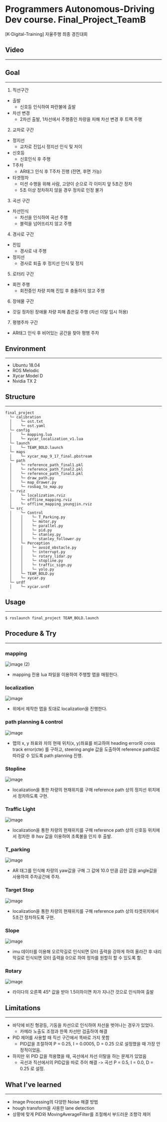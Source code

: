 # Programmers Autonomous-Driving Dev course. Final_Project_TeamB
[K-Digital-Training] 자율주행 최종 경진대회

## Video
---


## Goal
---
1. 직선구간
  - 출발
    - 신호등 인식하여 파란불에 출발
  - 차선 변경
    - 2차선 출발, 1차선에서 주행중인 차량을 피해 차선 변경 후 트랙 주행
2. 교차로 구간
  - 정지선
    - 교차로 진입시 정지선 인식 및 저이
  - 신호등
    - 신호인식 후 주행
  - T주차
    - AR태그 인식 후 T주차 진행 (전면, 후면 가능)
  - 타겟정차
    - 미션 수행을 위해 사람, 고양이 순으로 각 이미지 앞 5초간 정차
    - 5초 이상 정차하지 않을 경우 정차로 인정 불가
3. 곡선 구간
  - 차선인식
    - 차선을 인식하여 곡선 주행
    - 블럭을 넘어뜨리지 않고 주행
4. 경사로 구간
  - 진입
    - 경사로 내 주행
  - 정지선
    - 경사로 퇴출 후 정지선 인식 및 정지
5. 로터리 구간
  - 회전 주행
    - 회전중인 차량 피해 진입 후 충돌하지 않고 주행
6. 장애물 구간
  - 갓길 정차된 장애물 차량 피해 좁은길 주행 (차선 이탈 임시 허용)
7. 평행주차 구간
  - AR태그 인식 후 비어있는 공간을 찾아 평행 주차

## Environment
---
- Ubuntu 18.04
- ROS Melodic
- Xycar Model D
- Nvidia TX 2

## Structure
---
~~~
final_project
  └─ calibration
  │    └─ ost.txt
  │    └─ ost.yaml
  └─ config
  │    └─ mapping.lua
  │    └─ xycar_localization_v1.lua
  └─ launch
  │    └─ TEAM_BOLD.launch           
  └─ maps
  │    └─ xycar_map_9_17_final.pbstream
  └─ path
  │    └─ reference_path_final1.pkl
  │    └─ reference_path_final2.pkl
  │    └─ reference_path_final3.pkl
  │    └─ draw_path.py
  │    └─ map_drawer.py
  │    └─ rosbag_to_map.py
  └─ rviz
  │    └─ localization.rviz
  │    └─ offline_mapping.rviz
  │    └─ offline_mapping_youngjin.rviz
  └─ src
  │    └─ Control
  │    │    └─ T_Parking.py
  │    │    └─ motor.py
  │    │    └─ parallel.py
  │    │    └─ pid.py
  │    │    └─ stanley.py
  │    │    └─ stanley_follower.py
  │    └─ Perception
  │    │    └─ avoid_obstacle.py
  │    │    └─ interrupt.py
  │    │    └─ rotary_lidar.py
  │    │    └─ stopline.py
  │    │    └─ traffic_sign.py
  │    │    └─ yolo.py
  │    └─ TEAM_BOLD.py
  │    └─ xycar.py
  └─ urdf
  │    └─ xycar.urdf          
~~~

## Usage
---
~~~bash
$ roslaunch final_project TEAM_BOLD.launch
~~~

## Procedure & Try
---
### mapping
![image (2)](https://user-images.githubusercontent.com/65532515/134633108-9ed5957a-f9e4-4f48-b7af-3e2ac3cf81aa.png)
- mapping 전용 lua 파일을 이용하여 주행할 맵을 매핑한다.
### localization
![image](https://user-images.githubusercontent.com/65532515/134635003-8f8fad1a-d4a3-4ae6-8a53-b621d457782a.png)
- 위에서 제작한 맵을 토대로 localization을 진행한다. 
### path planning & control
![image](https://user-images.githubusercontent.com/65532515/134119319-62f924a7-be56-4271-8923-5a333136f601.png)
- 맵의 x, y 좌표와 차의 현재 위치(x, y)좌표를 비교하여 heading error와 cross track error(cte) 를 구하고, steering angle 값을 도출하여 reference path대로 따라갈 수 있도록 path planning 진행.
### Stopline
![image](https://user-images.githubusercontent.com/65532515/134637921-ea0ce2f4-2841-41a2-8f3a-794d42f41662.png)
- localization을 통한 차량의 현재위치를 구해 reference path 상의 정지선 위치에서 정차하도록 구현.
### Traffic Light
![image](https://user-images.githubusercontent.com/65532515/134639892-8dbe0e81-a148-4a3f-915a-42c75a65f61e.png)
- localization을 통한 차량의 현재위치를 구해 reference path 상의 신호등 위치에서 정차한 후 hsv 값을 이용하여 초록불을 인지 후 출발.
### T_parking
![image](https://user-images.githubusercontent.com/65532515/134636638-3afb65bd-5c98-4a9f-81e9-0ddcf431cffb.png)
- AR 태그를 인식해 차량의 yaw값을 구해 그 값에 10.0 만큼 곱한 값을 angle값을 사용하여 주차공간에 주차.
### Target Stop
![image](https://user-images.githubusercontent.com/65532515/134637519-e8cdd67f-f211-4e86-acc0-1eb0a69b6a18.png)
- localization을 통한 차량의 현재위치를 구해 reference path 상의 타겟위치에서 5초간 정차하도록 구현.
### Slope
![image](https://user-images.githubusercontent.com/65532515/134640162-a825e691-13e7-439e-8e2b-34637f598846.png)
- imu 데이터를 이용해 오르막길로 인식되면 모터 출력을 강하게 하여 올라간 후 내리막길로 인식되면 모터 출력을 0으로 하여 정차를 원할히 할 수 있도록 함.
### Rotary
![image](https://user-images.githubusercontent.com/65532515/134640778-f2e804e9-a716-4f79-8413-c2bdbe77de4c.png)
- 라이다의 오른쪽 45° 값을 받아 1.5이하이면 차가 지나간 것으로 인식하여 출발


## Limitations
---
- 바닥에 비친 형광등, 기둥을 차선으로 인식하여 차선을 벗어나는 경우가 있었다. 
  - 카메라 노출도 조정과 한쪽 차선만 검출하여 해결
- PID 제어를 사용할 때 직선 구간에서 똑바로 가지 못함 
  - PID값을 조절하여 P = 0.25, I = 0.0005, D = 0.25 으로 설정했을 때 가장 안정적이었음.
- 하지만 위 PID 값을 적용했을 때, 곡선에서 차선 이탈을 하는 문제가 있었음 
  - 곡선과 직선에서의 PID값을 따로 주어 해결 -> 곡선 P = 0.5, I = 0.0, D = 0.25 로 설정. 

## What I've learned
---
- Image Processing의 다양한 Noise 해결 방법
- hough transform을 사용한 lane detection
- 상황에 맞게 PID와 MovingAverageFilter를 조절해서 부드러운 조향각 제어
